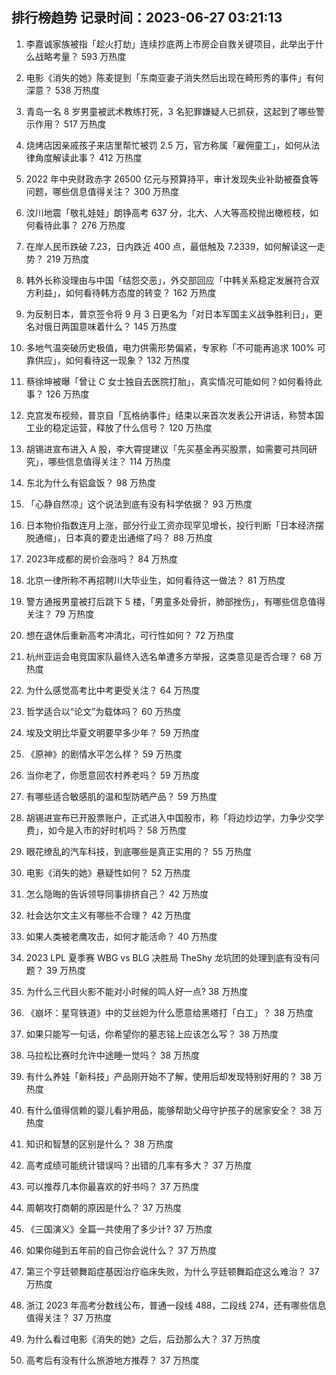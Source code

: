 
## 排行榜趋势 记录时间：2023-06-27 03:21:13
  
  1. 李嘉诚家族被指「趁火打劫」连续抄底两上市房企自救关键项目，此举出于什么战略考量？ 593 万热度
    
  2. 电影《消失的她》陈麦提到「东南亚妻子消失然后出现在畸形秀的事件」有何深意？ 538 万热度
    
  3. 青岛一名 8 岁男童被武术教练打死，3 名犯罪嫌疑人已抓获，这起到了哪些警示作用？ 517 万热度
    
  4. 烧烤店因亲戚孩子来店里帮忙被罚 2.5 万，官方称属「雇佣童工」，如何从法律角度解读此事？ 412 万热度
    
  5. 2022 年中央财政赤字 26500 亿元与预算持平，审计发现失业补助被蚕食等问题，哪些信息值得关注？ 300 万热度
    
  6. 汶川地震「敬礼娃娃」朗铮高考 637 分，北大、人大等高校抛出橄榄枝，如何看待此事？ 276 万热度
    
  7. 在岸人民币跌破 7.23，日内跌近 400 点，最低触及 7.2339，如何解读这一走势？ 219 万热度
    
  8. 韩外长称没理由与中国「结怨交恶」，外交部回应「中韩关系稳定发展符合双方利益」，如何看待韩方态度的转变？ 162 万热度
    
  9. 为反制日本，普京签令将 9 月 3 日更名为「对日本军国主义战争胜利日」，更名对俄日两国意味着什么？ 145 万热度
    
  10. 多地气温突破历史极值，电力供需形势偏紧，专家称「不可能再追求 100% 可靠供应」，如何看待这一现象？ 132 万热度
    
  11. 蔡徐坤被曝「曾让 C 女士独自去医院打胎」，真实情况可能如何？如何看待此事？ 126 万热度
    
  12. 克宫发布视频，普京自「瓦格纳事件」结束以来首次发表公开讲话，称赞本国工业的稳定运营，释放了什么信号？ 120 万热度
    
  13. 胡锡进宣布进入 A 股，李大霄提建议「先买基金再买股票，如需要可共同研究」，哪些信息值得关注？ 114 万热度
    
  14. 东北为什么有铝盒饭？ 98 万热度
    
  15. 「心静自然凉」这个说法到底有没有科学依据？ 93 万热度
    
  16. 日本物价指数连月上涨，部分行业工资亦现罕见增长，投行判断「日本经济摆脱通缩」，日本真的要走出通缩了吗？ 88 万热度
    
  17. 2023年成都的房价会涨吗？ 84 万热度
    
  18. 北京一律所称不再招聘川大毕业生，如何看待这一做法？ 81 万热度
    
  19. 警方通报男童被打后跳下 5 楼，「男童多处骨折，肺部挫伤」，有哪些信息值得关注？ 79 万热度
    
  20. 想在退休后重新高考冲清北，可行性如何？ 72 万热度
    
  21. 杭州亚运会电竞国家队最终入选名单遭多方举报，这类意见是否合理？ 68 万热度
    
  22. 为什么感觉高考比中考更受关注？ 64 万热度
    
  23. 哲学适合以“论文”为载体吗？ 60 万热度
    
  24. 埃及文明比华夏文明要早多少年？ 59 万热度
    
  25. 《原神》的剧情水平怎么样？ 59 万热度
    
  26. 当你老了，你愿意回农村养老吗？ 59 万热度
    
  27. 有哪些适合敏感肌的温和型防晒产品？ 59 万热度
    
  28. 胡锡进宣布已开股票账户，正式进入中国股市，称「将边炒边学，力争少交学费」，如今是入市的好时机吗？ 58 万热度
    
  29. 眼花缭乱的汽车科技，到底哪些是真正实用的？ 55 万热度
    
  30. 电影《消失的她》悬疑性如何？ 52 万热度
    
  31. 怎么隐晦的告诉领导同事排挤自己？ 42 万热度
    
  32. 社会达尔文主义有哪些不合理？ 42 万热度
    
  33. 如果人类被老鹰攻击，如何才能活命？ 40 万热度
    
  34. 2023 LPL 夏季赛 WBG vs BLG 决胜局 TheShy 龙坑团的处理到底有没有问题？ 39 万热度
    
  35. 为什么三代目火影不能对小时候的鸣人好一点? 38 万热度
    
  36. 《崩坏：星穹铁道》中的艾丝妲为什么愿意给黑塔打「白工」？ 38 万热度
    
  37. 如果只能写一句话，你希望你的墓志铭上应该怎么写？ 38 万热度
    
  38. 马拉松比赛时允许中途睡一觉吗？ 38 万热度
    
  39. 有什么养娃「新科技」产品刚开始不了解，使用后却发现特别好用的？ 38 万热度
    
  40. 有什么值得信赖的婴儿看护用品，能够帮助父母守护孩子的居家安全？ 38 万热度
    
  41. 知识和智慧的区别是什么？ 38 万热度
    
  42. 高考成绩可能统计错误吗？出错的几率有多大？ 37 万热度
    
  43. 可以推荐几本你最喜欢的好书吗？ 37 万热度
    
  44. 周朝攻打商朝的原因是什么？ 37 万热度
    
  45. 《三国演义》全篇一共使用了多少计? 37 万热度
    
  46. 如果你碰到五年前的自己你会说什么？ 37 万热度
    
  47. 第三个亨廷顿舞蹈症基因治疗临床失败，为什么亨廷顿舞蹈症这么难治？ 37 万热度
    
  48. 浙江 2023 年高考分数线公布，普通一段线 488，二段线 274，还有哪些信息值得关注？ 37 万热度
    
  49. 为什么看过电影《消失的她》之后，后劲那么大？ 37 万热度
    
  50. 高考后有没有什么旅游地方推荐？ 37 万热度
    